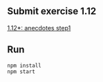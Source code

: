 ## Submit exercise 1.12
[1.12*: anecdotes step1](<https://fullstackopen.com/en/part1/a_more_complex_state_debugging_react_apps#exercises-1-6-1-14:~:text=1.12*%3A%20anecdotes%20step1>)

## Run
`npm install`  
`npm start`  